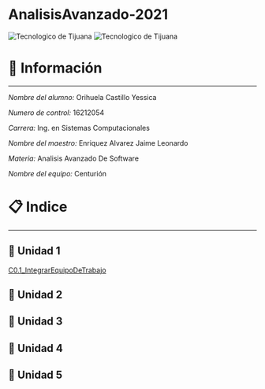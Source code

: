 # AnalisisAvanzado-2021
![Tecnologico de Tijuana](https://upload.wikimedia.org/wikipedia/commons/2/2e/ITT.jpg)
![Tecnologico de Tijuana](https://www.google.com/url?sa=i&url=http%3A%2F%2Fedistancia.morelia.tecnm.mx%2Fmoodle%2Fmod%2Ffolder%2Fview.php%3Fid%3D2025&psig=AOvVaw1Mrdp7FiGMinXY6-iTq9Sh&ust=1614211841299000&source=images&cd=vfe&ved=0CAIQjRxqFwoTCICgt_Cdge8CFQAAAAAdAAAAABAD)

# :pencil: Información 
---
 *Nombre del alumno:*  Orihuela Castillo Yessica

 *Numero de control:*  16212054

 *Carrera:*  Ing. en Sistemas Computacionales

 *Nombre del maestro:*  Enriquez Alvarez Jaime Leonardo 

*Materia:*  Analisis Avanzado De Software

*Nombre del equipo:* Centurión 

# :clipboard: Indice 
---
## :file_folder: Unidad 1 
[C0.1_IntegrarEquipoDeTrabajo](https://docs.google.com/document/d/1MnBzWIb03Xx1ObUHhBGXW-1zaSSherMXrVJu18MeYIM/edit?usp=sharing)
    
## :file_folder: Unidad 2 

## :file_folder: Unidad 3 

## :file_folder: Unidad 4 

## :file_folder: Unidad 5 
